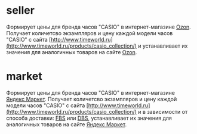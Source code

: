 # seller
Формирует цены для бренда часов "CASIO" в интернет-магазине [Ozon](https://www.ozon.ru/). Получает количетсво экзампляров и цену каждой модели часов "CASIO" с сайта [http://www.timeworld.ru](http://www.timeworld.ru/products/casio_collection/) и устанавливает их значения для аналогичных товаров на сайте [Ozon](https://www.ozon.ru/). 

# market
Формирует цены для бренда часов "CASIO" в интернет-магазине [Яндекс Маркет](https://market.yandex.ru/). Получает количетсво экзампляров и цену каждой модели часов "CASIO" с сайта [http://www.timeworld.ru](http://www.timeworld.ru/products/casio_collection/) и в зависимости от способа доставки: [FBS](https://yandex.ru/support/marketplace/introduction/models.html#models__fbs) или [DBS](https://yandex.ru/support/marketplace/introduction/models.html#models__dbs), устанавливает их значения для аналогичных товаров на сайте [Яндекс Маркет](https://market.yandex.ru/). 
